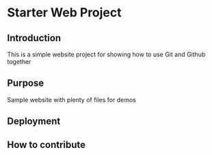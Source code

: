 # Starter Web Project

## Introduction

This is a simple website project for showing how to use Git and Github together

## Purpose

Sample website with plenty of files for demos

## Deployment

## How to contribute
